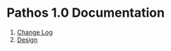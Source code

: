 # Pathos 1.0 Documentation

1. [Change Log][]
2. [Design][]

[Design]: design.md
[Change Log]: ../CHANGELOG.md
